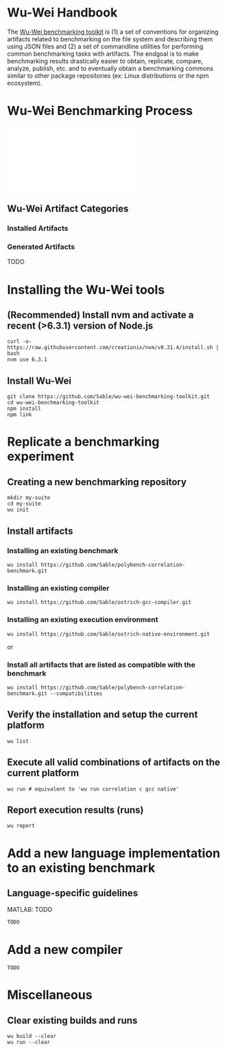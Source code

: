 # Wu-Wei Handbook

The [Wu-Wei benchmarking toolkit](https://github.com/Sable/wu-wei-benchmarking-toolkit) is (1) a set of conventions for organizing artifacts related to benchmarking on the file system and describing them using JSON files and (2) a set of commandline utilities for performing common benchmarking tasks with artifacts. The endgoal is to make benchmarking results drastically easier to obtain, replicate, compare, analyze, publish, etc. and to eventually obtain a benchmarking commons similar to other package repositories (ex: Linux distributions or the npm ecosystem).

# Wu-Wei Benchmarking Process

![Image](../BenchmarkingCycle.pdf)

## Wu-Wei Artifact Categories

### Installed Artifacts

### Generated Artifacts

   TODO


# Installing the Wu-Wei tools

## (Recommended) Install nvm and activate a recent (>6.3.1) version of Node.js
    
    curl -o- https://raw.githubusercontent.com/creationix/nvm/v0.31.4/install.sh | bash
    nvm use 6.3.1

## Install Wu-Wei

    git clone https://github.com/Sable/wu-wei-benchmarking-toolkit.git
    cd wu-wei-benchmarking-toolkit
    npm install
    npm link


# Replicate a benchmarking experiment

## Creating a new benchmarking repository

    mkdir my-suite
    cd my-suite
    wu init
    
## Install artifacts

### Installing an existing benchmark

    wu install https://github.com/Sable/polybench-correlation-benchmark.git
    
### Installing an existing compiler
    
    wu install https://github.com/Sable/ostrich-gcc-compiler.git
    
### Installing an existing execution environment

    wu install https://github.com/Sable/ostrich-native-environment.git
    
or 
    
### Install all artifacts that are listed as compatible with the benchmark

    wu install https://github.com/Sable/polybench-correlation-benchmark.git --compatibilities
    
    
## Verify the installation and setup the current platform

    wu list
    
## Execute all valid combinations of artifacts on the current platform

    wu run # equivalent to 'wu run correlation c gcc native'
    
## Report execution results (runs)

    wu report


# Add a new language implementation to an existing benchmark

## Language-specific guidelines

   MATLAB: TODO

    TODO
    
# Add a new compiler

    TODO
    
# Miscellaneous    
    
## Clear existing builds and runs
    
    wu build --clear
    wu run --clear
    


    
